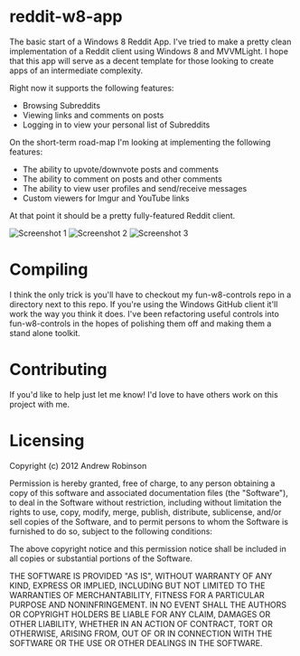 reddit-w8-app
=============

The basic start of a Windows 8 Reddit App. I've tried to make a pretty clean implementation of a Reddit client using Windows 8 and MVVMLight. I hope that this app will serve as a decent template for those looking to create apps of an intermediate complexity. 

Right now it supports the following features:

  - Browsing Subreddits
  - Viewing links and comments on posts
  - Logging in to view your personal list of Subreddits

On the short-term road-map I'm looking at implementing the following features:

  - The ability to upvote/downvote posts and comments
  - The ability to comment on posts and other comments
  - The ability to view user profiles and send/receive messages 
  - Custom viewers for Imgur and YouTube links

At that point it should be a pretty fully-featured Reddit client. 

![Screenshot 1](reddit-w8-app/raw/master/Screenshots/screenshot1.png)
![Screenshot 2](reddit-w8-app/raw/master/Screenshots/screenshot2.png)
![Screenshot 3](reddit-w8-app/raw/master/Screenshots/screenshot3.png)

Compiling
=========
I think the only trick is you'll have to checkout my fun-w8-controls repo in a directory next to this repo. If you're using the Windows GitHub client it'll work the way you think it does. I've been refactoring useful controls into fun-w8-controls in the hopes of polishing them off and making them a stand alone toolkit. 

Contributing
============
If you'd like to help just let me know! I'd love to have others work on this project with me.

Licensing
=========
Copyright (c) 2012 Andrew Robinson

Permission is hereby granted, free of charge, to any person obtaining a copy of this software and associated documentation files (the "Software"), to deal in the Software without restriction, including without limitation the rights to use, copy, modify, merge, publish, distribute, sublicense, and/or sell copies of the Software, and to permit persons to whom the Software is furnished to do so, subject to the following conditions:

The above copyright notice and this permission notice shall be included in all copies or substantial portions of the Software.

THE SOFTWARE IS PROVIDED "AS IS", WITHOUT WARRANTY OF ANY KIND, EXPRESS OR IMPLIED, INCLUDING BUT NOT LIMITED TO THE WARRANTIES OF MERCHANTABILITY, FITNESS FOR A PARTICULAR PURPOSE AND NONINFRINGEMENT. IN NO EVENT SHALL THE AUTHORS OR COPYRIGHT HOLDERS BE LIABLE FOR ANY CLAIM, DAMAGES OR OTHER LIABILITY, WHETHER IN AN ACTION OF CONTRACT, TORT OR OTHERWISE, ARISING FROM, OUT OF OR IN CONNECTION WITH THE SOFTWARE OR THE USE OR OTHER DEALINGS IN THE SOFTWARE.